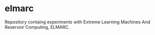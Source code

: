 # elmarc
Repository containg experiments with Extreme Learning Machines And Reservoir Computing, ELMARC.

